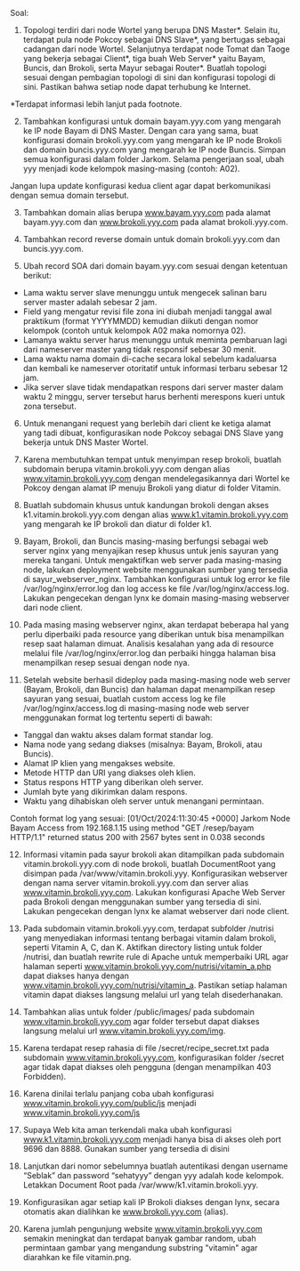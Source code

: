 Soal:

1. Topologi terdiri dari node Wortel yang berupa DNS Master*. Selain itu, terdapat pula node Pokcoy sebagai DNS Slave*, yang bertugas sebagai cadangan dari node Wortel.
   Selanjutnya terdapat node Tomat dan Taoge yang bekerja sebagai Client*, tiga buah Web Server* yaitu Bayam, Buncis, dan Brokoli, serta Mayur sebagai Router*. Buatlah topologi sesuai dengan pembagian topologi di sini dan konfigurasi topologi di sini. Pastikan bahwa setiap node dapat terhubung ke Internet.

*Terdapat informasi lebih lanjut pada footnote.

2. Tambahkan konfigurasi untuk domain bayam.yyy.com yang mengarah ke IP node Bayam di DNS Master. Dengan cara yang sama, buat konfigurasi domain brokoli.yyy.com yang mengarah ke IP node Brokoli dan domain buncis.yyy.com yang mengarah ke IP node Buncis. Simpan semua konfigurasi dalam folder Jarkom. Selama pengerjaan soal, ubah yyy menjadi kode kelompok masing-masing (contoh: A02).

Jangan lupa update konfigurasi kedua client agar dapat berkomunikasi dengan semua domain tersebut.

3. Tambahkan domain alias berupa www.bayam.yyy.com pada alamat bayam.yyy.com dan www.brokoli.yyy.com pada alamat brokoli.yyy.com.

4. Tambahkan record reverse domain untuk domain brokoli.yyy.com dan buncis.yyy.com.

5. Ubah record SOA dari domain bayam.yyy.com sesuai dengan ketentuan berikut:
  - Lama waktu server slave menunggu untuk mengecek salinan baru server master adalah sebesar 2 jam.
  - Field yang mengatur revisi file zona ini diubah menjadi tanggal awal praktikum (format YYYYMMDD) kemudian diikuti dengan nomor kelompok (contoh untuk kelompok A02 maka nomornya 02).
  - Lamanya waktu server harus menunggu untuk meminta pembaruan lagi dari nameserver master yang tidak responsif sebesar 30 menit.
  - Lama waktu nama domain di-cache secara lokal sebelum kadaluarsa dan kembali ke nameserver otoritatif untuk informasi terbaru sebesar 12 jam.
  - Jika server slave tidak mendapatkan respons dari server master dalam waktu 2 minggu, server tersebut harus berhenti merespons kueri untuk zona tersebut.

6. Untuk menangani request yang berlebih dari client ke ketiga alamat yang tadi dibuat, konfigurasikan node Pokcoy sebagai DNS Slave yang bekerja untuk DNS Master Wortel.

7. Karena membutuhkan tempat untuk menyimpan resep brokoli, buatlah subdomain berupa vitamin.brokoli.yyy.com dengan alias www.vitamin.brokoli.yyy.com dengan mendelegasikannya dari Wortel ke Pokcoy dengan alamat IP menuju Brokoli yang diatur di folder Vitamin.

8. Buatlah subdomain khusus untuk kandungan brokoli dengan akses k1.vitamin.brokoli.yyy.com dengan alias www.k1.vitamin.brokoli.yyy.com yang mengarah ke IP brokoli dan diatur di folder k1. 

9. Bayam, Brokoli, dan Buncis masing-masing berfungsi sebagai web server nginx yang menyajikan resep khusus untuk jenis sayuran yang mereka tangani. Untuk mengaktifkan web server pada masing-masing node, lakukan deployment website menggunakan sumber yang tersedia di sayur_webserver_nginx. Tambahkan konfigurasi untuk log error ke file /var/log/nginx/error.log dan log access ke file /var/log/nginx/access.log. Lakukan pengecekan dengan lynx ke domain masing-masing webserver dari node client.

10. Pada masing masing webserver nginx, akan terdapat beberapa hal yang perlu diperbaiki pada resource yang diberikan untuk bisa menampilkan resep saat halaman dimuat. Analisis kesalahan yang ada di resource melalui file /var/log/nginx/error.log dan perbaiki hingga halaman bisa menampilkan resep sesuai dengan node nya.

11. Setelah website berhasil dideploy pada masing-masing node web server (Bayam, Brokoli, dan Buncis) dan halaman dapat menampilkan resep sayuran yang sesuai,  buatlah custom access log ke file /var/log/nginx/access.log di masing-masing node web server menggunakan format log tertentu seperti di bawah:

  - Tanggal dan waktu akses dalam format standar log.
  - Nama node yang sedang diakses (misalnya: Bayam, Brokoli, atau Buncis).
  - Alamat IP klien yang mengakses website.
  - Metode HTTP dan URI yang diakses oleh klien.
  - Status respons HTTP yang diberikan oleh server.
  - Jumlah byte yang dikirimkan dalam respons.
  - Waktu yang dihabiskan oleh server untuk menangani permintaan.

Contoh format log yang sesuai: 
[01/Oct/2024:11:30:45 +0000] Jarkom Node Bayam Access from 192.168.1.15 using method "GET /resep/bayam HTTP/1.1" returned status 200 with 2567 bytes sent in 0.038 seconds

12. Informasi vitamin pada sayur brokoli akan ditampilkan pada subdomain vitamin.brokoli.yyy.com di node brokoli, buatlah DocumentRoot yang disimpan pada /var/www/vitamin.brokoli.yyy. Konfigurasikan webserver dengan nama server vitamin.brokoli.yyy.com dan server alias www.vitamin.brokoli.yyy.com. Lakukan konfigurasi Apache Web Server pada Brokoli dengan menggunakan sumber yang tersedia di sini. Lakukan pengecekan dengan lynx ke alamat webserver dari node client.

13. Pada subdomain vitamin.brokoli.yyy.com, terdapat subfolder /nutrisi yang menyediakan informasi tentang berbagai vitamin dalam brokoli, seperti Vitamin A, C, dan K. Aktifkan directory listing untuk folder /nutrisi, dan buatlah rewrite rule di Apache untuk memperbaiki URL agar halaman seperti www.vitamin.brokoli.yyy.com/nutrisi/vitamin_a.php dapat diakses hanya dengan www.vitamin.brokoli.yyy.com/nutrisi/vitamin_a. Pastikan setiap halaman vitamin dapat diakses langsung melalui url yang telah disederhanakan.

14. Tambahkan alias untuk folder /public/images/ pada subdomain www.vitamin.brokoli.yyy.com agar folder tersebut dapat diakses langsung melalui url www.vitamin.brokoli.yyy.com/img.

15. Karena terdapat resep rahasia di file /secret/recipe_secret.txt pada subdomain www.vitamin.brokoli.yyy.com, konfigurasikan folder /secret agar tidak dapat diakses oleh pengguna (dengan menampilkan 403 Forbidden).

16. Karena dinilai terlalu panjang coba ubah konfigurasi www.vitamin.brokoli.yyy.com/public/js menjadi www.vitamin.brokoli.yyy.com/js

17. Supaya Web kita aman terkendali maka ubah konfigurasi www.k1.vitamin.brokoli.yyy.com menjadi hanya bisa di akses oleh port 9696 dan 8888. Gunakan sumber yang tersedia di disini

18. Lanjutkan dari nomor sebelumnya buatlah autentikasi dengan username “Seblak” dan password “sehatyyy” dengan yyy adalah kode kelompok. Letakkan Document Root pada /var/www/k1.vitamin.brokoli.yyy.

19. Konfigurasikan agar setiap kali IP Brokoli diakses dengan lynx, secara otomatis akan dialihkan ke www.brokoli.yyy.com (alias).

20. Karena jumlah pengunjung website www.vitamin.brokoli.yyy.com semakin meningkat dan terdapat banyak gambar random, ubah permintaan gambar yang mengandung substring "vitamin" agar diarahkan ke file vitamin.png.
